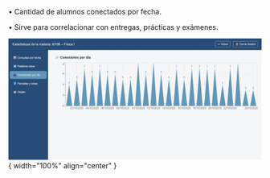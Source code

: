 •	Cantidad de alumnos conectados por fecha.  

•	Sirve para correlacionar con entregas, prácticas y exámenes.  

![Docente-11](img/Docente-11.jpg){ width="100%" align="center" }

